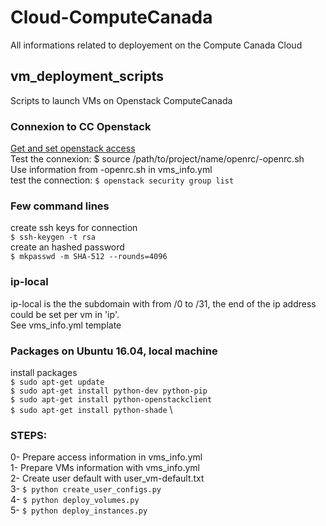 # Cloud-ComputeCanada
All informations related to deployement on the Compute Canada Cloud

## vm_deployment_scripts
Scripts to launch VMs on Openstack ComputeCanada

### Connexion to CC Openstack
[Get and set openstack access](https://docs.computecanada.ca/wiki/OpenStack_Command_Line_Clients#Connecting_CLI_to_OpenStack) \
Test the connexion:
$ source /path/to/project/name/openrc/<project name>-openrc.sh \
Use information from <project name>-openrc.sh in vms_info.yml \
test the connection:
`$ openstack security group list`

### Few command lines
create ssh keys for connection \
`$ ssh-keygen -t rsa` \
create an hashed password \
`$ mkpasswd -m SHA-512 --rounds=4096`

### ip-local
ip-local is the the subdomain with from /0 to /31, the end of the ip address could be set per vm in 'ip'. \
See vms_info.yml template

### Packages on Ubuntu 16.04, local machine
install packages \
`$ sudo apt-get update` \
`$ sudo apt-get install python-dev python-pip` \
`$ sudo apt-get install python-openstackclient` \
`$ sudo apt-get install python-shade` \

### STEPS:
0- Prepare access information in vms_info.yml \
1- Prepare VMs information with vms_info.yml \
2- Create user default with user_vm-default.txt \
3- `$ python create_user_configs.py` \
4- `$ python deploy_volumes.py` \
5- `$ python deploy_instances.py`
